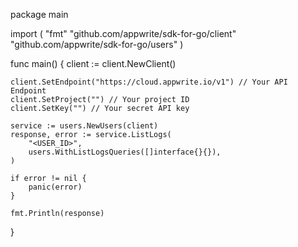 package main

import (
    "fmt"
    "github.com/appwrite/sdk-for-go/client"
    "github.com/appwrite/sdk-for-go/users"
)

func main() {
    client := client.NewClient()

    client.SetEndpoint("https://cloud.appwrite.io/v1") // Your API Endpoint
    client.SetProject("") // Your project ID
    client.SetKey("") // Your secret API key

    service := users.NewUsers(client)
    response, error := service.ListLogs(
        "<USER_ID>",
        users.WithListLogsQueries([]interface{}{}),
    )

    if error != nil {
        panic(error)
    }

    fmt.Println(response)
}
